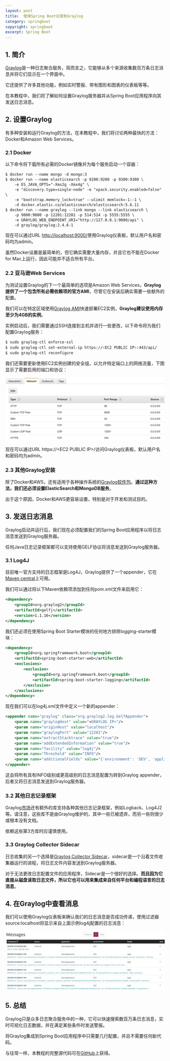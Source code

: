 ```yaml
---
layout: post
title:  使用Spring Boot记录到Graylog
category: springboot
copyright: springboot
excerpt: Spring Boot
---
```


## 1. 简介

[Graylog](https://www.graylog.org/)是一种日志聚合服务，简而言之，它能够从多个来源收集数百万条日志消息并将它们显示在一个界面中。

它还提供了许多其他功能，例如实时警报、带有图形和图表的仪表板等等。

在本教程中，我们将了解如何设置Graylog服务器并从Spring Boot应用程序向其发送日志消息。

## 2. 设置Graylog

有多种安装和运行Graylog的方法，在本教程中，我们将讨论两种最快的方法：Docker和Amazon Web Services。

### 2.1 Docker

以下命令将下载所有必需的Docker镜像并为每个服务启动一个容器：

```shell
$ docker run --name mongo -d mongo:3
$ docker run --name elasticsearch -p 9200:9200 -p 9300:9300 \
    -e ES_JAVA_OPTS="-Xms2g -Xmx4g" \
    -e "discovery.type=single-node" -e "xpack.security.enabled=false" \
    -e "bootstrap.memory_lock=true" --ulimit memlock=-1:-1 \
    -d docker.elastic.co/elasticsearch/elasticsearch:5.6.11
$ docker run --name graylog --link mongo --link elasticsearch \
    -p 9000:9000 -p 12201:12201 -p 514:514 -p 5555:5555 \
    -e GRAYLOG_WEB_ENDPOINT_URI="http://127.0.0.1:9000/api" \
    -d graylog/graylog:2.4.6-1
```

现在可以通过URL [http://localhost:9000/](http://localhost:9000/)使用Graylog仪表板，默认用户名和密码均为admin。

虽然Docker设置是最简单的，但它确实需要大量内存，并且它也不能在Docker for Mac上运行，因此可能并不适合所有平台。

### 2.2 亚马逊Web Services

为测试设置Graylog的下一个最简单的选项是Amazon Web Services，**Graylog提供了一个包含所有必需依赖项的官方AMI**，尽管它在安装后确实需要一些额外的配置。

我们可以在特定区域使用[Graylog AMI](https://github.com/Graylog2/graylog2-images/tree/2.4/aws)快速部署EC2实例，**Graylog建议使用内存至少为4GB的实例**。

实例启动后，我们需要通过SSH连接到主机并进行一些更改，以下命令将为我们配置Graylog服务：

```bash
$ sudo graylog-ctl enforce-ssl
$ sudo graylog-ctl set-external-ip https://<EC2 PUBLIC IP>:443/api/
$ sudo graylog-ctl reconfigure
```

我们还需要更新使用EC2实例创建的安全组，以允许特定端口上的网络流量，下图显示了需要启用的端口和协议：

![](/assets/images/2023/springboot/graylogwithspringboot01.png)

现在可以通过URL https://<EC2 PUBLIC IP\>/访问Graylog仪表板，默认用户名和密码均为admin。

### 2.3 其他Graylog安装

除了Docker和AWS，还有适用于各种操作系统的[Graylog软件包](http://docs.graylog.org/en/latest/pages/installation/operating_system_packages.html#operating-system-packages)。**通过这种方法，我们还必须设置ElasticSearch和MongoDB服务**。

出于这个原因，Docker和AWS更容易设置，特别是对于开发和测试目的。

## 3. 发送日志消息

Graylog启动并运行后，我们现在必须配置我们的Spring Boot应用程序以将日志消息发送到Graylog服务器。

任何Java日志记录框架都可以支持使用GELF协议将消息发送到Graylog服务器。

### 3.1 Log4J

目前唯一官方支持的日志框架是Log4J，Graylog提供了一个appender，它在[Maven central](https://search.maven.org/artifact/org.graylog2/gelfj)上可用。

我们可以通过将以下Maven依赖项添加到任何pom.xml文件来启用它：

```xml
<dependency>
    <groupId>org.graylog2</groupId>
    <artifactId>gelfj</artifactId>
    <version>1.1.16</version>
</dependency>
```

我们还必须在使用Spring Boot Starter模块的任何地方排除logging-starter模块：

```xml
<dependency>
    <groupId>org.springframework.boot</groupId>
    <artifactId>spring-boot-starter-web</artifactId>
    <exclusions>
        <exclusion>
            <groupId>org.springframework.boot</groupId>
            <artifactId>spring-boot-starter-logging</artifactId>
        </exclusion>
    </exclusions>
</dependency>
```

现在我们可以在log4j.xml文件中定义一个新的appender：

```xml
<appender name="graylog" class="org.graylog2.log.GelfAppender">
    <param name="graylogHost" value="<GRAYLOG IP>"/>
    <param name="originHost" value="localhost"/>
    <param name="graylogPort" value="12201"/>
    <param name="extractStacktrace" value="true"/>
    <param name="addExtendedInformation" value="true"/>
    <param name="facility" value="log4j"/>
    <param name="Threshold" value="INFO"/>
    <param name="additionalFields" value="{'environment': 'DEV', 'application': 'GraylogDemoApplication'}"/>
</appender>
```

这会将所有具有INFO级别或更高级别的日志消息配置为转到Graylog appender，后者又将日志消息发送到Graylog服务器。

### 3.2 其他日志记录框架

Graylog[市场](https://marketplace.graylog.org/addons?kind=gelf&tag=java)还有额外的库支持各种其他日志记录框架，例如Logback、Log4J2等。请注意，这些库不是由Graylog维护的，其中一些已被遗弃，而另一些则很少或根本没有文档。

依赖这些第3方库时应谨慎使用。

### 3.3 Graylog Collector Sidecar

日志收集的另一个选择是[Graylog Collector Sidecar](https://docs.graylog.org/docs/sidecar)，sidecar是一个沿着文件收集器运行的进程，将日志文件内容发送到Graylog服务器。

对于无法更改日志配置文件的应用程序，Sidecar是一个很好的选择。**而且因为它直接从磁盘读取日志文件，所以它也可以用来集成来自任何平台和编程语言的日志消息**。

## 4. 在Graylog中查看消息

我们可以使用Graylog仪表板来确认我们的日志消息是否成功传递，使用过滤器source:localhost将显示来自上面示例log4j配置的日志消息：

![](/assets/images/2023/springboot/graylogwithspringboot02.png)

## 5. 总结

Graylog只是众多日志聚合服务中的一种，它可以快速搜索数百万条日志消息，实时可视化日志数据，并在满足某些条件时发送警报。

将Graylog集成到Spring Boot应用程序中只需要几行配置，并且不需要任何新代码。

与往常一样，本教程的完整源代码可在[GitHub](https://github.com/tuyucheng7/taketoday-tutorial4j/tree/master/spring-boot-modules/spring-boot-logging-log4j2)上获得。